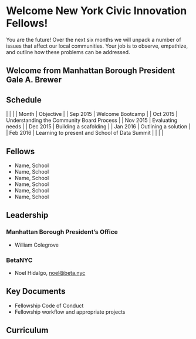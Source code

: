# Welcome New York Civic Innovation Fellows!

You are the future! Over the next six months we will unpack a number of issues that affect our local communities. Your job is to observe, empathize, and outline how these problems can be addressed. 

## Welcome from Manhattan Borough President Gale A. Brewer

## Schedule

| | |
| Month | Objective |
| Sep 2015 | Welcome Bootcamp |
| Oct 2015 | Understanding the Community Board Process |
| Nov 2015 | Evaluating needs |
| Dec 2015 | Building a scafolding |
| Jan 2016 | Outlining a solution |
| Feb 2016 | Learning to present and School of Data Summit |
| | |

## Fellows

 * Name, School
 * Name, School
 * Name, School
 * Name, School
 * Name, School
 * Name, School

## Leadership

### Manhattan Borough President’s Office

 * William Colegrove

### BetaNYC

 * Noel Hidalgo, noel@beta.nyc

## Key Documents

* Fellowship Code of Conduct
* Fellowship workflow and appropriate projects

## Curriculum 

### 